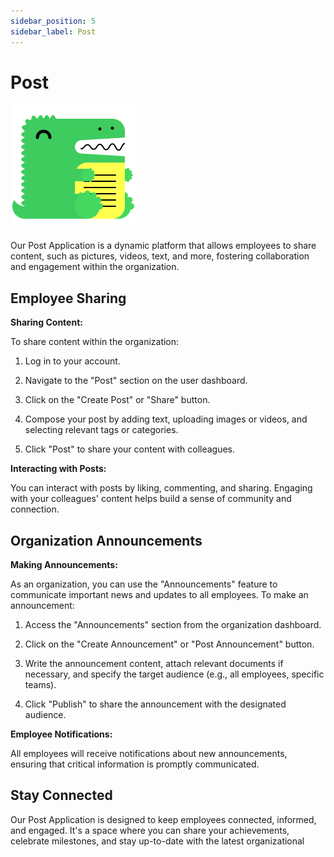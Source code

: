 ```yaml
---
sidebar_position: 5
sidebar_label: Post
---
```


# Post 
![Docusaurus logo](/img/docusaurus.png)


Our Post Application is a dynamic platform that allows employees to share content, such as pictures, videos, text, and more, fostering collaboration and engagement within the organization.

## Employee Sharing

**Sharing Content:**

To share content within the organization:

1. Log in to your account.

2. Navigate to the "Post" section on the user dashboard.

3. Click on the "Create Post" or "Share" button.

4. Compose your post by adding text, uploading images or videos, and selecting relevant tags or categories.

5. Click "Post" to share your content with colleagues.

**Interacting with Posts:**

You can interact with posts by liking, commenting, and sharing. Engaging with your colleagues' content helps build a sense of community and connection.

## Organization Announcements

**Making Announcements:**

As an organization, you can use the "Announcements" feature to communicate important news and updates to all employees. To make an announcement:

1. Access the "Announcements" section from the organization dashboard.

2. Click on the "Create Announcement" or "Post Announcement" button.

3. Write the announcement content, attach relevant documents if necessary, and specify the target audience (e.g., all employees, specific teams).

4. Click "Publish" to share the announcement with the designated audience.

**Employee Notifications:**

All employees will receive notifications about new announcements, ensuring that critical information is promptly communicated.

## Stay Connected

Our Post Application is designed to keep employees connected, informed, and engaged. It's a space where you can share your achievements, celebrate milestones, and stay up-to-date with the latest organizational
